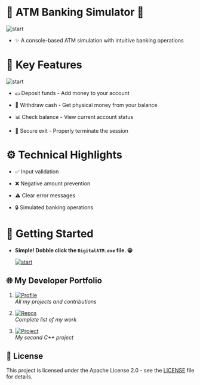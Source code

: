 ﻿# 🏧 ATM Banking Simulator 🏧

![start](https://media2.giphy.com/media/v1.Y2lkPTc5MGI3NjExa2M0c2U4Ymx0aHQxdTl2eWs4YTl3aDFqNm93bXZkMGRpY2h0cnB1MyZlcD12MV9pbnRlcm5hbF9naWZfYnlfaWQmY3Q9Zw/V4FXm975NM5BxwIquY/giphy.gif)

+ ✨ A console-based ATM simulation with intuitive banking operations

# 🌟 Key Features

![start](https://media2.giphy.com/media/v1.Y2lkPTc5MGI3NjExMGVxb3p3dnh5dGo3c3l0b21mZm51ZWo3MTR4ZjNneTd3MjduNHVpOSZlcD12MV9pbnRlcm5hbF9naWZfYnlfaWQmY3Q9Zw/C8f3ZorFpmq3ryavg4/giphy.gif)

+ 💵 Deposit funds - Add money to your account

+ 🏧 Withdraw cash - Get physical money from your balance

+ 📊 Check balance - View current account status

+ 🚪 Secure exit - Properly terminate the session

# ⚙️ Technical Highlights
+ ✅ Input validation

+ ❌ Negative amount prevention

+ ⚠️ Clear error messages

+ 🔒 Simulated banking operations

# 🚀 Getting Started

+ **Simple! Dobble click the `DigitalATM.exe` file. 😀**

   [![start](https://i.imgur.com/uQ4XEbf.png)](https://github.com/1wintab/ArraySearcher/raw/refs/heads/master/DigitalATM.exe)

## 🌐 My Developer Portfolio

1. [![Profile](https://img.shields.io/badge/%F0%9F%92%BC_My_Full_Profile-5c64a8)](https://github.com/1wintab)  
   *All my projects and contributions*

2. [![Repos](https://img.shields.io/badge/%F0%9F%93%81_All_Repositories-white)](https://github.com/1wintab?tab=repositories)  
   *Complete list of my work*

3. [![Project](https://img.shields.io/badge/%E2%9A%99%EF%B8%8F_Second_Project-f4ed82)](https://github.com/1wintab/ArraySearcher)  
   *My second C++ project*

## 📜 License

This project is licensed under the Apache License 2.0 - see the [LICENSE](LICENSE.txt) file for details.
